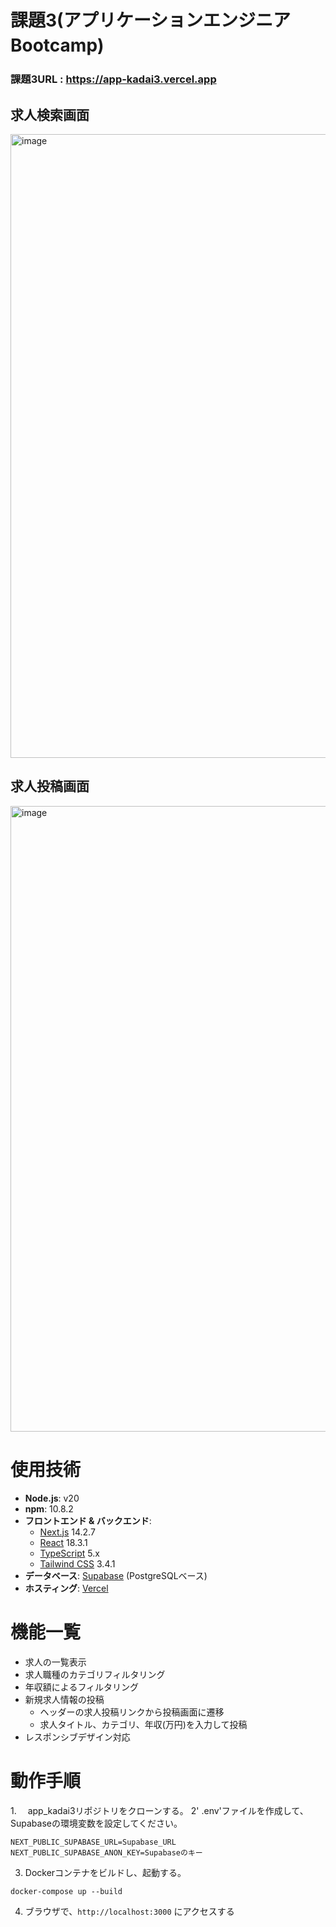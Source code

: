 # 課題3(アプリケーションエンジニアBootcamp)　
### 課題3URL : https://app-kadai3.vercel.app

## 求人検索画面
<img width="998" alt="image" src="https://github.com/user-attachments/assets/16265f81-99eb-4750-8536-5837c00926c6">

## 求人投稿画面
<img width="1001" alt="image" src="https://github.com/user-attachments/assets/97da9d89-31cb-4cc3-b042-ede950316672">

# 使用技術

- **Node.js**: v20
- **npm**: 10.8.2
- **フロントエンド & バックエンド**:
  - [Next.js](https://nextjs.org/) 14.2.7
  - [React](https://reactjs.org/) 18.3.1
  - [TypeScript](https://www.typescriptlang.org/) 5.x
  - [Tailwind CSS](https://tailwindcss.com/) 3.4.1
- **データベース**: [Supabase](https://supabase.com/) (PostgreSQLベース)
- **ホスティング**: [Vercel](https://vercel.com/)

# 機能一覧
- 求人の一覧表示
- 求人職種のカテゴリフィルタリング
- 年収額によるフィルタリング
- 新規求人情報の投稿
  - ヘッダーの求人投稿リンクから投稿画面に遷移
  - 求人タイトル、カテゴリ、年収(万円)を入力して投稿
- レスポンシブデザイン対応

# 動作手順

1.　 app_kadai3リポジトリをクローンする。
2'  .env'ファイルを作成して、Supabaseの環境変数を設定してください。
```.env
NEXT_PUBLIC_SUPABASE_URL=Supabase_URL
NEXT_PUBLIC_SUPABASE_ANON_KEY=Supabaseのキー
```
3. Dockerコンテナをビルドし、起動する。
```
docker-compose up --build
```
4. ブラウザで、`http://localhost:3000` にアクセスする
